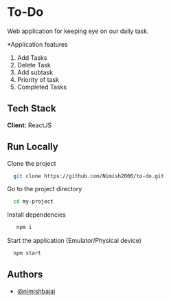 # To-Do

Web application for keeping eye on our daily task.


*Application features 
1. Add Tasks
2. Delete Task
3. Add subtask
4. Priority of task
5. Completed Tasks

## Tech Stack

**Client:** ReactJS


## Run Locally

Clone the project

```bash
  git clone https://github.com/Nimish2000/to-do.git
```

Go to the project directory

```bash
  cd my-project
```

Install dependencies

```bash
   npm i
```

Start the application (Emulator/Physical device)

```bash
  npm start 
```

## Authors

- [@nimishbajaj](https://www.github.com/nimish2000)

